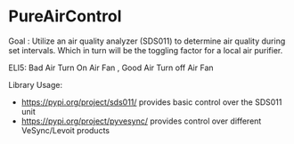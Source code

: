 # PureAirControl

Goal : Utilize an air quality analyzer (SDS011) to determine air quality during set intervals. Which in turn will be the toggling factor for a local air purifier.

ELI5: Bad Air Turn On Air Fan , Good Air Turn off Air Fan

Library Usage:
  * https://pypi.org/project/sds011/  provides basic control over the SDS011 unit
  * https://pypi.org/project/pyvesync/ provides control over different VeSync/Levoit products
